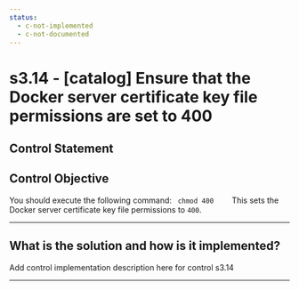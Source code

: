 ```yaml
---
status:
  - c-not-implemented
  - c-not-documented
---
```


# s3.14 - \[catalog\] Ensure that the Docker server certificate key file permissions are set to 400

## Control Statement

## Control Objective

You should execute the following command:    ```  chmod 400     ```  This sets the Docker server certificate key file permissions to `400`.

______________________________________________________________________

## What is the solution and how is it implemented?

Add control implementation description here for control s3.14

______________________________________________________________________
